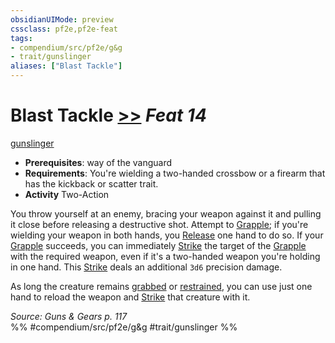 ```yaml
---
obsidianUIMode: preview
cssclass: pf2e,pf2e-feat
tags:
- compendium/src/pf2e/g&g
- trait/gunslinger
aliases: ["Blast Tackle"]
---
```

# Blast Tackle  [>>](rules/core-rulebook/chapter-9-playing-the-game.md#Actions "Two-Action") *Feat 14*  
[gunslinger](rules/traits/gunslinger-g-g.md "Gunslinger Class Trait")  

- **Prerequisites**: way of the vanguard
- **Requirements**: You're wielding a two-handed crossbow or a firearm that has the kickback or scatter trait.
- **Activity** Two-Action

You throw yourself at an enemy, bracing your weapon against it and pulling it close before releasing a destructive shot. Attempt to [Grapple](rules/actions/grapple.md); if you're wielding your weapon in both hands, you [Release](rules/actions/release.md) one hand to do so. If your [Grapple](rules/actions/grapple.md) succeeds, you can immediately [Strike](rules/actions/strike.md) the target of the [Grapple](rules/actions/grapple.md) with the required weapon, even if it's a two-handed weapon you're holding in one hand. This [Strike](rules/actions/strike.md) deals an additional `3d6` precision damage.

As long the creature remains [grabbed](rules/conditions.md#Grabbed) or [restrained](rules/conditions.md#Restrained), you can use just one hand to reload the weapon and [Strike](rules/actions/strike.md) that creature with it.

*Source: Guns & Gears p. 117*  
%% #compendium/src/pf2e/g&g #trait/gunslinger %%